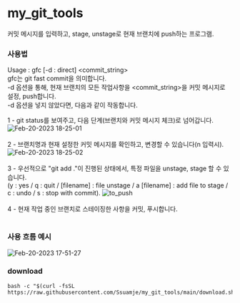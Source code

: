 # my_git_tools
커밋 메시지를 입력하고, stage, unstage로 현재 브랜치에 push하는 프로그램.

### 사용법
Usage : gfc [-d : direct] <commit_string>
<br>
gfc는 git fast commit을 의미합니다.
<br>
-d 옵션을 통해, 현재 브랜치의 모든 작업사항을 <commit_string>을 커밋 메시지로 설정, push합니다.
<br>
-d 옵션을 넣지 않았다면, 다음과 같이 작동합니다.
<br>

1 - git status를 보여주고, 다음 단계(브랜치와 커밋 메시지 체크)로 넘어갑니다.
![Feb-20-2023 18-25-01](https://user-images.githubusercontent.com/105692206/220066099-7b6f9348-1bc7-48e2-ad53-b68c5ae66495.gif)
<br>
<br>
2 - 브랜치명과 현재 설정한 커밋 메시지를 확인하고, 변경할 수 있습니다(n 입력시).
![Feb-20-2023 18-25-02](https://user-images.githubusercontent.com/105692206/220066693-a46781a8-99a4-4b3d-8b52-d713fb892664.gif)
<br>
<br>
3 - 우선적으로 "git add ."이 진행된 상태에서, 특정 파일을 unstage, stage 할 수 있습니다.
<br>
(y : yes / q : quit / [filename] : file unstage / a [filename] : add file to stage / c : undo / s : stop with commit).
![to_push](https://user-images.githubusercontent.com/105692206/220066737-b6660b70-3d61-48c3-bd52-24c6fdad43e0.gif)
<br>
<br>
4 - 현재 작업 중인 브랜치로 스테이징한 사항을 커밋, 푸시합니다.
<br>
<br>

### 사용 흐름 예시
 ![Feb-20-2023 17-51-27](https://user-images.githubusercontent.com/105692206/220065923-0e1b4e46-d970-4089-9361-f73d91081368.gif)

### download
```
bash -c "$(curl -fsSL https://raw.githubusercontent.com/Ssuamje/my_git_tools/main/download.sh)"
```
